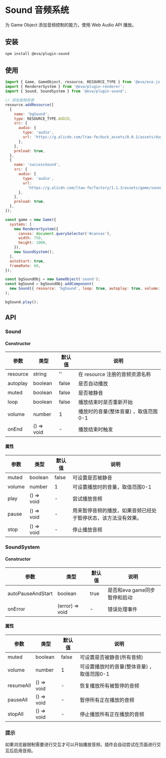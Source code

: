 # Sound 音频系统

为 Game Object 添加音频控制的能力，使用 Web Audio API 播放。

## 安装

```bash
npm install @eva/plugin-sound
```

## 使用

```javascript
import { Game, GameObject, resource, RESOURCE_TYPE } from '@eva/eva.js';
import { RendererSystem } from '@eva/plugin-renderer';
import { Sound, SoundSystem } from '@eva/plugin-sound';

// 添加音频资源
resource.addResource([
  {
    name: 'bgSound',
    type: RESOURCE_TYPE.AUDIO,
    src: {
      audio: {
        type: 'audio',
        url: 'https://g.alicdn.com/ltao-fe/duck_assets/0.0.1/assets/duckBg.mp3',
      },
    },
    preload: true,
  },
  {
    name: 'successSound',
    src: {
      audio: {
        type: 'audio',
        url:
          'https://g.alicdn.com/ltao-fe/factory/1.1.3/assets/game/sound/success.mp3',
      },
    },
    preload: true,
  },
]);

const game = new Game({
  systems: [
    new RendererSystem({
      canvas: document.querySelector('#canvas'),
      width: 750,
      height: 1000,
    }),
    new SoundSystem();
  ],
  autoStart: true,
  frameRate: 60,
});

const bgSoundObj = new GameObject('sound');
const bgSound = bgSoundObj.addComponent(
  new Sound({ resource: 'bgSound', loop: true, autoplay: true, volume: 0.5 })
);

bgSound.play();
```

## API

### Sound

#### Constructor

| 参数     | 类型       | 默认值 | 说明                                 |
| -------- | ---------- | ------ | ------------------------------------ |
| resource | string     | ''     | 在 resource 注册的音频资源名称       |
| autoplay | boolean    | false  | 是否自动播放                         |
| muted    | boolean    | false  | 是否被静音                           |
| loop     | boolean    | false  | 播放结束时是否重新开始               |
| volume   | number     | 1      | 播放时的音量(整体音量) ，取值范围0-1 |
| onEnd    | () => void | -      | 播放结束时触发                       |

#### 属性

| 参数   | 类型       | 默认值 | 说明                                                           |
| ------ | ---------- | ------ | -------------------------------------------------------------- |
| muted  | boolean    | false  | 可设置是否被静音                                               |
| volume | number     | 1      | 可设置播放时的音量，取值范围0-1                                |
| play   | () => void | -      | 尝试播放音频                                                   |
| pause  | () => void | -      | 用来暂停音频的播放，如果音频已经处于暂停状态，该方法没有效果。 |
| stop   | () => void | -      | 停止播放音频                                                   |

### SoundSystem

#### Constructor

| 参数              | 类型            | 默认值 | 说明                         |
| ----------------- | --------------- | ------ | ---------------------------- |
| autoPauseAndStart | boolean         | true   | 是否和eva game同步暂停和启动 |
| onError           | (error) => void | -      | 错误处理事件                 |

#### 属性

| 参数      | 类型       | 默认值 | 说明                                       |
| --------- | ---------- | ------ | ------------------------------------------ |
| muted     | boolean    | false  | 可设置是否被静音(所有音频)                 |
| volume    | number     | 1      | 可设置播放时的音量(整体音量) ，取值范围0-1 |
| resumeAll | () => void | -      | 恢复播放所有被暂停的音频                   |
| pauseAll  | () => void | -      | 暂停所有正在播放的音频                     |
| stopAll   | () => void | -      | 停止播放所有正在播放的音频                 |

### 提示

如果浏览器限制需要进行交互才可以开始播放音频，插件会自动尝试在页面进行交互后启用音频。

<br/>
<br/>
<br/>
<br/>
<br/>